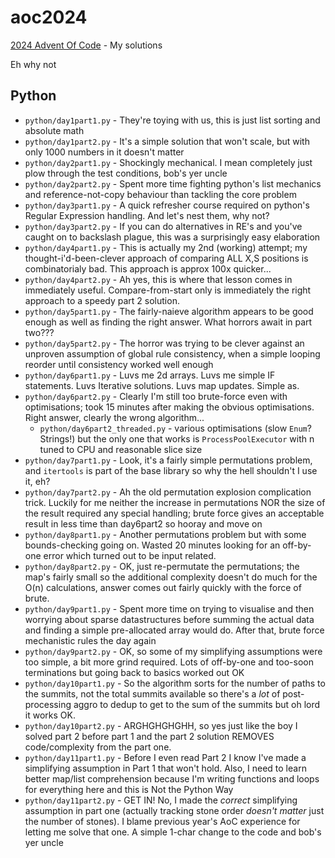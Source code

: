 # aoc2024

[2024 Advent Of Code](https://adventofcode.com/2024) - My solutions

Eh why not

## Python
  - `python/day1part1.py`  - They're toying with us, this is just list sorting and absolute math
  - `python/day1part2.py`  - It's a simple solution that won't scale, but with only 1000 numbers in it doesn't matter
  - `python/day2part1.py`  - Shockingly mechanical. I mean completely just plow through the test conditions, bob's yer uncle
  - `python/day2part2.py`  - Spent more time fighting python's list mechanics and reference-not-copy behaviour than tackling the core problem
  - `python/day3part1.py`  - A quick refresher course required on python's Regular Expression handling. And let's nest them, why not?
  - `python/day3part2.py`  - If you can do alternatives in RE's and you've caught on to backslash plague, this was a surprisingly easy elaboration
  - `python/day4part1.py`  - This is actually my 2nd (working) attempt; my thought-i'd-been-clever approach of comparing ALL X,S positions is combinatorialy bad. This approach is approx 100x quicker...
  - `python/day4part2.py`  - Ah yes, this is where that lesson comes in immediately useful. Compare-from-start only is immediately the right approach to a speedy part 2 solution.
  - `python/day5part1.py`  - The fairly-naieve algorithm appears to be good enough as well as finding the right answer. What horrors await in part two???
  - `python/day5part2.py`  - The horror was trying to be clever against an unproven assumption of global rule consistency, when a simple looping reorder until consistency worked well enough
  - `python/day6part1.py`  - Luvs me 2d arrays. Luvs me simple IF statements. Luvs Iterative solutions. Luvs map updates. Simple as.
  - `python/day6part2.py`  - Clearly I'm still too brute-force even with optimisations; took 15 minutes after making the obvious optimisations. Right answer, clearly the wrong algorithm...
    - `python/day6part2_threaded.py`  - various optimisations (slow `Enum`? Strings!) but the only one that works is `ProcessPoolExecutor` with n tuned to CPU and reasonable slice size
  - `python/day7part1.py`  - Look, it's a fairly simple permutations problem, and `itertools` is part of the base library so why the hell shouldn't I use it, eh?
  - `python/day7part2.py`  - Ah the old permutation explosion complication trick. Luckily for me neither the increase in permutations NOR the size of the result required any special handling; brute force gives an acceptable result in less time than day6part2 so hooray and move on
  - `python/day8part1.py`  - Another permutations problem but with some bounds-checking going on. Wasted 20 minutes looking for an off-by-one error which turned out to be input related.
  - `python/day8part2.py`  - OK, just re-permutate the permutations; the map's fairly small so the additional complexity doesn't do much for the O(n) calculations, answer comes out fairly quickly with the force of brute. 
  - `python/day9part1.py`  - Spent more time on trying to visualise and then worrying about sparse datastructures before summing the actual data and finding a simple pre-allocated array would do. After that, brute force mechanistic rules the day again
  - `python/day9part2.py`  - OK, so some of my simplifying assumptions were too simple, a bit more grind required. Lots of off-by-one and too-soon terminations but going back to basics worked out OK
  - `python/day10part1.py` - So the algorithm sorts for the number of paths to the summits, not the total summits available so there's a _lot_ of post-processing aggro to dedup to get to the sum of the summits but oh lord it works OK.
  - `python/day10part2.py` - ARGHGHGHGHH, so yes just like the boy I solved part 2 before part 1 and the part 2 solution REMOVES code/complexity from the part one.
  - `python/day11part1.py` - Before I even read Part 2 I know I've made a simplifying assumption in Part 1 that won't hold. Also, I need to learn better map/list comprehension because I'm writing functions and loops for everything here and this is Not the Python Way
  - `python/day11part2.py` - GET IN! No, I made the *correct* simplifying assumption in part one (actually tracking stone order _doesn't matter_ just the number of stones). I blame previous year's AoC experience for letting me solve that one. A simple 1-char change to the code and bob's yer uncle